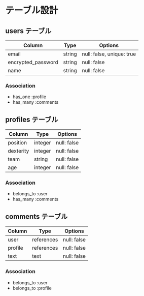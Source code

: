 # テーブル設計

## users テーブル

| Column              | Type       | Options                   |
| --------            | ------     | -----------               |
| email               | string     | null: false, unique: true |
| encrypted_password  | string     | null: false               |
| name                | string     | null: false               |

### Association

- has_one :profile
- has_many :comments

## profiles テーブル

| Column           | Type       | Options     |
| --------         | ------     | ----------- |
| position         | integer    | null: false |
| dexterity        | integer    | null: false |
| team             | string     | null: false |
| age              | integer    | null: false |

### Association

- belongs_to :user
- has_many :comments

## comments テーブル

| Column    | Type       | Options     |
| --------  | ------     | ----------- |
| user      | references | null: false |
| profile   | references | null: false |
| text      | text       | null: false |

### Association

- belongs_to :user
- belongs_to :profile